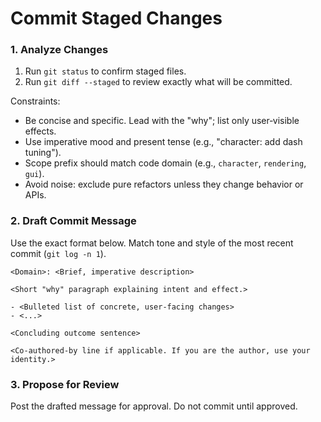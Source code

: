 # Commit Staged Changes

### 1. Analyze Changes

1) Run `git status` to confirm staged files.
2) Run `git diff --staged` to review exactly what will be committed.

Constraints:
- Be concise and specific. Lead with the "why"; list only user‑visible effects.
- Use imperative mood and present tense (e.g., "character: add dash tuning").
- Scope prefix should match code domain (e.g., `character`, `rendering`, `gui`).
- Avoid noise: exclude pure refactors unless they change behavior or APIs.

### 2. Draft Commit Message

Use the exact format below. Match tone and style of the most recent commit (`git log -n 1`).

```
<Domain>: <Brief, imperative description>

<Short "why" paragraph explaining intent and effect.>

- <Bulleted list of concrete, user-facing changes>
- <...>

<Concluding outcome sentence>

<Co-authored-by line if applicable. If you are the author, use your identity.>
```

### 3. Propose for Review

Post the drafted message for approval. Do not commit until approved.
